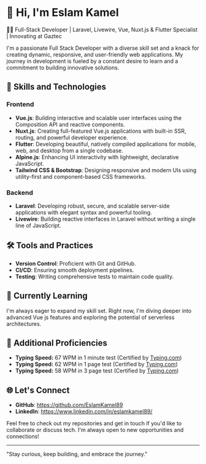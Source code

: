 # 👋 Hi, I'm Eslam Kamel
👨‍💻 Full-Stack Developer | Laravel, Livewire, Vue, Nuxt.js & Flutter Specialist | Innovating at Gaztec

I'm a passionate Full Stack Developer with a diverse skill set and a knack for creating dynamic, responsive, and user-friendly web applications. 
My journey in development is fueled by a constant desire to learn and a commitment to building innovative solutions.

## 🚀 Skills and Technologies

### Frontend

- **Vue.js**: Building interactive and scalable user interfaces using the Composition API and reactive components.
- **Nuxt.js**: Creating full-featured Vue.js applications with built-in SSR, routing, and powerful developer experience.
- **Flutter**: Developing beautiful, natively compiled applications for mobile, web, and desktop from a single codebase.
- **Alpine.js**: Enhancing UI interactivity with lightweight, declarative JavaScript.
- **Tailwind CSS & Bootstrap**: Designing responsive and modern UIs using utility-first and component-based CSS frameworks.

### Backend

- **Laravel**: Developing robust, secure, and scalable server-side applications with elegant syntax and powerful tooling.
- **Livewire**: Building reactive interfaces in Laravel without writing a single line of JavaScript.

## 🛠️ Tools and Practices

- **Version Control**: Proficient with Git and GitHub.
- **CI/CD**: Ensuring smooth deployment pipelines.
- **Testing**: Writing comprehensive tests to maintain code quality.

## 🌱 Currently Learning

I'm always eager to expand my skill set. Right now, I'm diving deeper into advanced Vue js features and exploring the potential of serverless architectures.

## 🚀 Additional Proficiencies

- **Typing Speed:** 67 WPM in 1 minute test (Certified by [Typing.com](https://www.typing.com/apiv1/student/tests/337123181/153104303/certificate?language=en))
- **Typing Speed:** 62 WPM in 1 page test (Certified by [Typing.com](https://www.typing.com/apiv1/student/tests/345995167/153104303/certificate?language=en))
- **Typing Speed:** 58 WPM in 3 page test (Certified by [Typing.com](https://www.typing.com/apiv1/student/tests/333678410/153104303/certificate?language=en-gb))

## 🌐 Let's Connect

- **GitHub**:   https://github.com/EslamKamel89
- **LinkedIn**: https://www.linkedin.com/in/eslamkamel89/

Feel free to check out my repositories and get in touch if you'd like to collaborate or discuss tech. I'm always open to new opportunities and connections!

---

"Stay curious, keep building, and embrace the journey."
